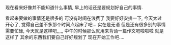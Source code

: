 现在看来好像并不能知道什么事情,
早上的话还是要规划好自己的事情.

看起来要做的事情还是很多的
可没有时间在浪费了
我要好好安排一下, 
今天太过开心了,
觉得自己差不多那个时间点起床了吧...
实在是无语
但是还有很多别的事情需要忙碌, 今天就是这样吧,,,,,
中午的时候那么就用来背诵一篇作文吧啦啦啦
就是这样了
其余的东西我们要自己好好规划了
现在开始工作吧....